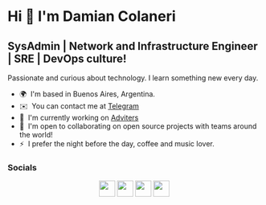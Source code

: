 Hi 👋 I'm Damian Colaneri
================================

SysAdmin | Network and Infrastructure Engineer | SRE | DevOps culture!
------------------------------

Passionate and curious about technology. I learn something new every day.

* 🌍  I'm based in Buenos Aires, Argentina.
* ✉️  You can contact me at [Telegram](https://t.me/dcolaneri)
* 🚀  I'm currently working on [Adviters]([https://t3tic.com.ar](https://adviters.com/))
* 🤝  I'm open to collaborating on open source projects with teams around the world!
* ⚡  I prefer the night before the day, coffee and music lover.



### Socials

<p align="center"> <a href="http://www.instagram.com/damian.iac" target="_blank" rel="noreferrer"><img src="https://raw.githubusercontent.com/danielcranney/readme-generator/main/public/icons/socials/instagram.svg" width="32" height="32" /></a> <a href="https://www.linkedin.com/in/dcolaneri" target="_blank" rel="noreferrer"><img src="https://raw.githubusercontent.com/danielcranney/readme-generator/main/public/icons/socials/linkedin.svg" width="32" height="32" /></a> <a href="https://www.twitter.com/damiancolaneri" target="_blank" rel="noreferrer"><img src="https://raw.githubusercontent.com/danielcranney/readme-generator/main/public/icons/socials/twitter.svg" width="32" height="32" /></a> <a href="https://www.twitch.tv/networkquear" target="_blank" rel="noreferrer"><img src="https://raw.githubusercontent.com/danielcranney/readme-generator/main/public/icons/socials/twitch.svg" width="32" height="32" /></a></p>

<!---
aquiroot/aquiroot is a ✨ special ✨ repository because its `README.md` (this file) appears on your GitHub profile.
You can click the Preview link to take a look at your changes.
--->
